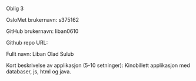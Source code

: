 Oblig 3

OsloMet brukernavn: s375162

GitHub brukernavn: liban0610

Github repo URL: 

Fullt navn: Liban Olad Sulub

Kort beskrivelse av applikasjon (5-10 setninger): Kinobillett applikasjon med databaser, js, html og java.
